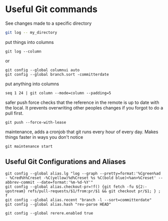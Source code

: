 # Useful Git commands

See changes made to a specific directory 

```bash
git log -- my_directory
```

put things into columns
```
git log --column
```
or
```
git config --global columnui auto
git config --global branch.sort -committerdate
```

put anything into columns 
```
seq 1 24 | git column --mode=column --padding=5
```

safer push force 
checks that the reference in the remote is up to date with the local. It prevents overwriting other peoples changes if you forgot to do a pull first.
```
git push --force-with-lease
```

maintenance,
adds a cronjob that git runs every hour of every day. Makes things faster in ways you don't notice
```shell
git maintenance start
```

## Useful Git Configurations and Aliases

```shell
git config --global alias.lg "log --graph --pretty=format:'%Cgreen%ad - %Cred%h%Creset -%C(yellow)%d%Creset %s %C(bold blue)<%an>%Creset' --abbrev-commit --date=format:'%m-%d-%Y'"
git config --global alias.checkout-pr=!f() {git fetch -fu ${2:-upstream} refs/pull-requests/$1/from:pr/$1 && git checkout pr/$1; } ; f
git config --global alias.recent "branch -l --sort=committerdate"
git config --global alias.hash "rev-parse HEAD"
```
```shell
git config --global rerere.enabled true
```
